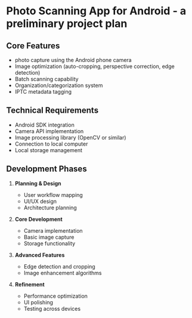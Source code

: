 # Photo Scanning App for Android - a preliminary project plan 

## Core Features
- photo capture using the Android phone camera
- Image optimization (auto-cropping, perspective correction, edge detection)
- Batch scanning capability
- Organization/categorization system
- IPTC metadata tagging

## Technical Requirements
- Android SDK integration
- Camera API implementation
- Image processing library (OpenCV or similar)
- Connection to local computer
- Local storage management


## Development Phases

1. **Planning & Design**
   - User workflow mapping
   - UI/UX design
   - Architecture planning

2. **Core Development**
   - Camera implementation
   - Basic image capture
   - Storage functionality

3. **Advanced Features**
   - Edge detection and cropping
   - Image enhancement algorithms

4. **Refinement**
   - Performance optimization
   - UI polishing
   - Testing across devices


